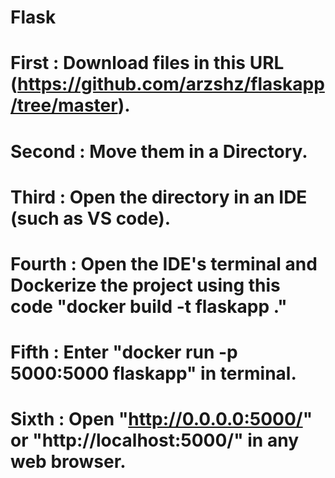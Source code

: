 # Flask
# First : Download files in this URL (https://github.com/arzshz/flaskapp/tree/master).
# Second : Move them in a Directory.
# Third : Open the directory in an IDE (such as VS code).
# Fourth : Open the IDE's terminal and Dockerize the project using this code "docker build -t flaskapp ."
# Fifth : Enter "docker run -p 5000:5000 flaskapp" in terminal.
# Sixth : Open "http://0.0.0.0:5000/" or "http://localhost:5000/" in any web browser.
